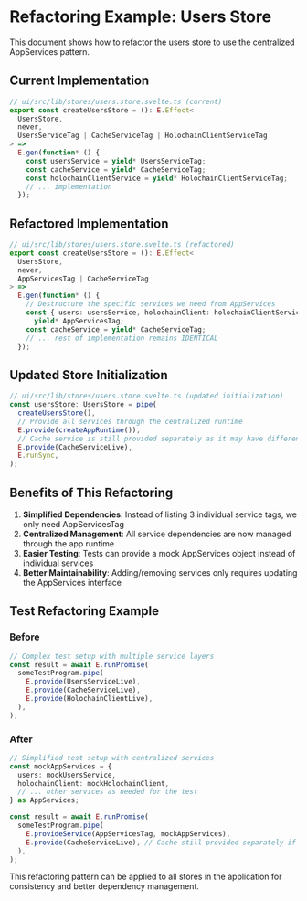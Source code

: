 # Refactoring Example: Users Store

This document shows how to refactor the users store to use the centralized AppServices pattern.

## Current Implementation

```typescript
// ui/src/lib/stores/users.store.svelte.ts (current)
export const createUsersStore = (): E.Effect<
  UsersStore,
  never,
  UsersServiceTag | CacheServiceTag | HolochainClientServiceTag
> =>
  E.gen(function* () {
    const usersService = yield* UsersServiceTag;
    const cacheService = yield* CacheServiceTag;
    const holochainClientService = yield* HolochainClientServiceTag;
    // ... implementation
  });
```

## Refactored Implementation

```typescript
// ui/src/lib/stores/users.store.svelte.ts (refactored)
export const createUsersStore = (): E.Effect<
  UsersStore,
  never,
  AppServicesTag | CacheServiceTag
> =>
  E.gen(function* () {
    // Destructure the specific services we need from AppServices
    const { users: usersService, holochainClient: holochainClientService } =
      yield* AppServicesTag;
    const cacheService = yield* CacheServiceTag;
    // ... rest of implementation remains IDENTICAL
  });
```

## Updated Store Initialization

```typescript
// ui/src/lib/stores/users.store.svelte.ts (updated initialization)
const usersStore: UsersStore = pipe(
  createUsersStore(),
  // Provide all services through the centralized runtime
  E.provide(createAppRuntime()),
  // Cache service is still provided separately as it may have different lifecycle requirements
  E.provide(CacheServiceLive),
  E.runSync,
);
```

## Benefits of This Refactoring

1. **Simplified Dependencies**: Instead of listing 3 individual service tags, we only need AppServicesTag
2. **Centralized Management**: All service dependencies are now managed through the app runtime
3. **Easier Testing**: Tests can provide a mock AppServices object instead of individual services
4. **Better Maintainability**: Adding/removing services only requires updating the AppServices interface

## Test Refactoring Example

### Before

```typescript
// Complex test setup with multiple service layers
const result = await E.runPromise(
  someTestProgram.pipe(
    E.provide(UsersServiceLive),
    E.provide(CacheServiceLive),
    E.provide(HolochainClientLive),
  ),
);
```

### After

```typescript
// Simplified test setup with centralized services
const mockAppServices = {
  users: mockUsersService,
  holochainClient: mockHolochainClient,
  // ... other services as needed for the test
} as AppServices;

const result = await E.runPromise(
  someTestProgram.pipe(
    E.provideService(AppServicesTag, mockAppServices),
    E.provide(CacheServiceLive), // Cache still provided separately if needed
  ),
);
```

This refactoring pattern can be applied to all stores in the application for consistency and better dependency management.
